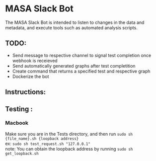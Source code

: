 # MASA Slack Bot

The MASA Slack Bot is intended to listen to changes in the data and metadata, and execute tools such as automated analysis scripts.

## TODO:
- Send message to respective channel to signal test completion once webhook is receieved
- Send automatically generated graphs after test completition
- Create command that returns a specified test and respective graph
- Dockerize the bot

## Instructions:


## Testing :

### Macbook

Make sure you are in the Tests directory, and then run `sudo sh {file_name}.sh {loopback address}`
<br>ex: `sudo sh test_request.sh "127.0.0.1"`
<br>note: You can obtain the loopback address by running `sudo sh get_loopback.sh`
